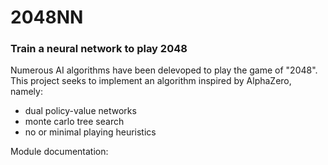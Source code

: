 # 2048NN
### Train a neural network to play 2048

Numerous AI algorithms have been delevoped to play the game of "2048".
This project seeks to implement an algorithm inspired by AlphaZero, namely:
- dual policy-value networks
- monte carlo tree search
- no or minimal playing heuristics

Module documentation:
